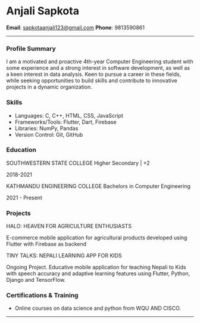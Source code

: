 # Anjali Sapkota

**Email**: sapkotaanjali123@gmail.com
**Phone**: 9813590861


---

### Profile Summary
I am a motivated and proactive 4th-year Computer Engineering student with some experience and a strong interest in software development, as well as a keen interest in data analysis. Keen to pursue a career in these fields, while seeking opportunities to build skills and contribute to innovative projects in a dynamic organization.


### Skills
- Languages: C, C++, HTML, CSS, JavaScript
- Frameworks/Tools: Flutter, Dart, Firebase
- Libraries: NumPy, Pandas
- Version Control: Git, GitHub

### Education
SOUTHWESTERN STATE COLLEGE Higher Secondary | +2

2018-2021

KATHMANDU ENGINEERING COLLEGE Bachelors in Computer Engineering

2021 - Present

### Projects
HALO: HEAVEN FOR AGRICULTURE ENTHUSIASTS

E-commerce mobile application for agricultural products developed using Flutter with Firebase as backend

TINY TALKS: NEPALI LEARNING APP FOR KIDS

Ongoing Project. Educative mobile application for teaching Nepali to Kids with speech accuracy and adaptive learning features using Flutter, Python, Django and TensorFlow.

### Certifications & Training
- Online courses on data science and python from WQU AND CISCO.


---

